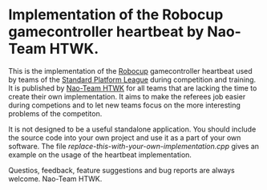 Implementation of the Robocup gamecontroller heartbeat by Nao-Team HTWK. 
========================================================================

This is the implementation of the [Robocup](http://www.robocup.org/) gamecontroller heartbeat used by teams of the [Standard Platform League](http://www.tzi.de/spl/) during competition and training. It is published by [Nao-Team HTWK](http://naoteam.imn.htwk-leipzig.de) for all teams that are lacking the time to create their own implementation. It aims to make the referees job easier during competions and to let new teams focus on the more interesting problems of the competiton.

It is not designed to be a useful standalone application. You should include the source code into your own project and use it as a part of your own software. The file *replace-this-with-your-own-implementation.cpp* gives an example on the usage of the heartbeat implementation.

Questios, feedback, feature suggestions and bug reports are always welcome. Nao-Team HTWK.
